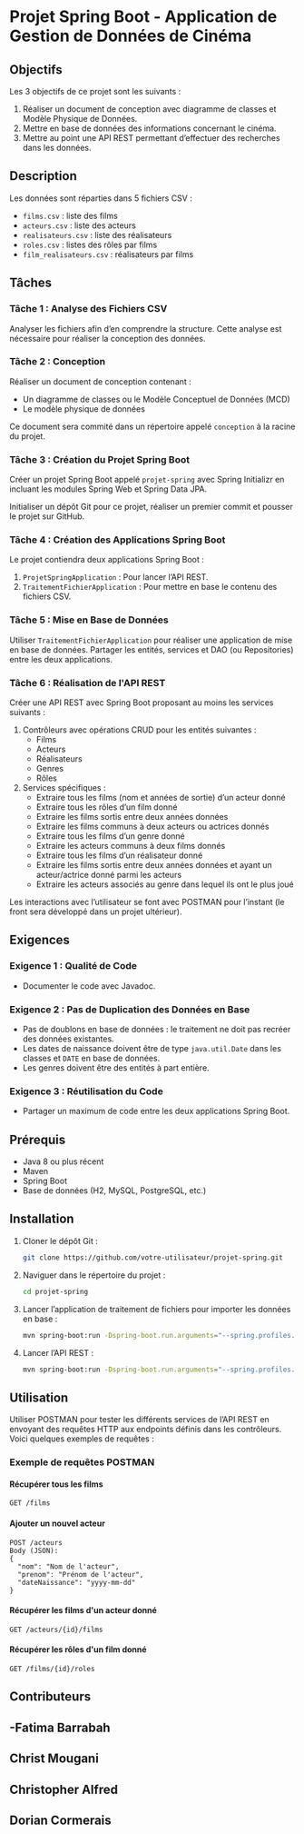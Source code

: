 # Projet Spring Boot - Application de Gestion de Données de Cinéma

## Objectifs
 
Les 3 objectifs de ce projet sont les suivants : 
1. Réaliser un document de conception avec diagramme de classes et Modèle Physique de Données.
2. Mettre en base de données des informations concernant le cinéma.
3. Mettre au point une API REST permettant d’effectuer des recherches dans les données.
 
## Description
 
Les données sont réparties dans 5 fichiers CSV :  
- `films.csv` : liste des films 
- `acteurs.csv` : liste des acteurs 
- `realisateurs.csv` : liste des réalisateurs 
- `roles.csv` : listes des rôles par films 
- `film_realisateurs.csv` : réalisateurs par films   
 
## Tâches
 
### Tâche 1 : Analyse des Fichiers CSV
Analyser les fichiers afin d’en comprendre la structure. Cette analyse est nécessaire pour réaliser la conception des données.
 
### Tâche 2 : Conception
Réaliser un document de conception contenant :
- Un diagramme de classes ou le Modèle Conceptuel de Données (MCD)
- Le modèle physique de données
 
Ce document sera commité dans un répertoire appelé `conception` à la racine du projet.
 
### Tâche 3 : Création du Projet Spring Boot
Créer un projet Spring Boot appelé `projet-spring` avec Spring Initializr en incluant les modules Spring Web et Spring Data JPA.
 
Initialiser un dépôt Git pour ce projet, réaliser un premier commit et pousser le projet sur GitHub.
 
### Tâche 4 : Création des Applications Spring Boot
Le projet contiendra deux applications Spring Boot :
1. `ProjetSpringApplication` : Pour lancer l’API REST.
2. `TraitementFichierApplication` : Pour mettre en base le contenu des fichiers CSV.
 
### Tâche 5 : Mise en Base de Données
Utiliser `TraitementFichierApplication` pour réaliser une application de mise en base de données. Partager les entités, services et DAO (ou Repositories) entre les deux applications.
 
### Tâche 6 : Réalisation de l'API REST
Créer une API REST avec Spring Boot proposant au moins les services suivants :
1. Contrôleurs avec opérations CRUD pour les entités suivantes :
   - Films
   - Acteurs
   - Réalisateurs
   - Genres
   - Rôles
2. Services spécifiques :
   - Extraire tous les films (nom et années de sortie) d’un acteur donné
   - Extraire tous les rôles d’un film donné
   - Extraire les films sortis entre deux années données
   - Extraire les films communs à deux acteurs ou actrices donnés
   - Extraire tous les films d’un genre donné
   - Extraire les acteurs communs à deux films donnés
   - Extraire tous les films d’un réalisateur donné
   - Extraire les films sortis entre deux années données et ayant un acteur/actrice donné parmi les acteurs
   - Extraire les acteurs associés au genre dans lequel ils ont le plus joué
 
Les interactions avec l’utilisateur se font avec POSTMAN pour l’instant (le front sera développé dans un projet ultérieur).
 
## Exigences
 
### Exigence 1 : Qualité de Code
- Documenter le code avec Javadoc.
 
### Exigence 2 : Pas de Duplication des Données en Base
- Pas de doublons en base de données : le traitement ne doit pas recréer des données existantes.
- Les dates de naissance doivent être de type `java.util.Date` dans les classes et `DATE` en base de données.
- Les genres doivent être des entités à part entière.
 
### Exigence 3 : Réutilisation du Code
- Partager un maximum de code entre les deux applications Spring Boot.
 
## Prérequis
 
- Java 8 ou plus récent
- Maven
- Spring Boot
- Base de données (H2, MySQL, PostgreSQL, etc.)
 
## Installation
 
1. Cloner le dépôt Git :
    ```bash
    git clone https://github.com/votre-utilisateur/projet-spring.git
    ```
2. Naviguer dans le répertoire du projet :
    ```bash
    cd projet-spring
    ```
3. Lancer l’application de traitement de fichiers pour importer les données en base :
    ```bash
    mvn spring-boot:run -Dspring-boot.run.arguments="--spring.profiles.active=import"
    ```
4. Lancer l’API REST :
    ```bash
    mvn spring-boot:run -Dspring-boot.run.arguments="--spring.profiles.active=api"
    ```
 
## Utilisation
 
Utiliser POSTMAN pour tester les différents services de l’API REST en envoyant des requêtes HTTP aux endpoints définis dans les contrôleurs. Voici quelques exemples de requêtes :
 
### Exemple de requêtes POSTMAN
 
#### Récupérer tous les films
```
GET /films
```
 
#### Ajouter un nouvel acteur
```
POST /acteurs
Body (JSON):
{
  "nom": "Nom de l'acteur",
  "prenom": "Prénom de l'acteur",
  "dateNaissance": "yyyy-mm-dd"
}
```
 
#### Récupérer les films d'un acteur donné
```
GET /acteurs/{id}/films
```
 
#### Récupérer les rôles d'un film donné
```
GET /films/{id}/roles
```
 
## Contributeurs
 
## -Fatima Barrabah 
## Christ Mougani  
## Christopher Alfred 
## Dorian Cormerais
